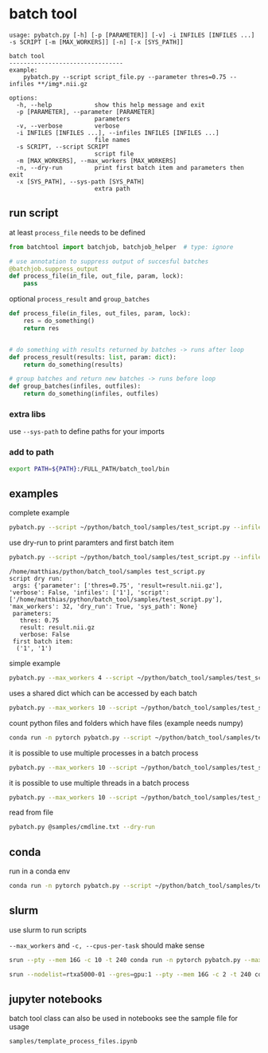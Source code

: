 # batch tool
```
usage: pybatch.py [-h] [-p [PARAMETER]] [-v] -i INFILES [INFILES ...] -s SCRIPT [-m [MAX_WORKERS]] [-n] [-x [SYS_PATH]]

batch tool
--------------------------------
example:
    pybatch.py --script script_file.py --parameter thres=0.75 --infiles **/img*.nii.gz

options:
  -h, --help            show this help message and exit
  -p [PARAMETER], --parameter [PARAMETER]
                        parameters
  -v, --verbose         verbose
  -i INFILES [INFILES ...], --infiles INFILES [INFILES ...]
                        file names
  -s SCRIPT, --script SCRIPT
                        script file
  -m [MAX_WORKERS], --max_workers [MAX_WORKERS]
  -n, --dry-run         print first batch item and parameters then exit
  -x [SYS_PATH], --sys-path [SYS_PATH]
                        extra path

```

## run script

at least ```process_file``` needs to be defined
```python
from batchtool import batchjob, batchjob_helper  # type: ignore

# use annotation to suppress output of succesful batches
@batchjob.suppress_output
def process_file(in_file, out_file, param, lock):
    pass
```

optional ```process_result``` and ```group_batches```

```python
def process_file(in_files, out_files, param, lock):
    res = do_something()
    return res


# do something with results returned by batches -> runs after loop
def process_result(results: list, param: dict):
    return do_something(results)

# group batches and return new batches -> runs before loop
def group_batches(infiles, outfiles):
    return do_something(infiles, outfiles)

```
### extra libs
use ```--sys-path``` to define paths for your imports

### add to path
```bash
export PATH=${PATH}:/FULL_PATH/batch_tool/bin
```

## examples
complete example
```bash
pybatch.py --script ~/python/batch_tool/samples/test_script.py --infiles 1 2 3 4 5 6 7 8 9 10  --verbose
```
use dry-run to print paramters and first batch item
```bash
pybatch.py --script ~/python/batch_tool/samples/test_script.py --infiles 1 --parameter thres=0.75 -p result=result.nii.gz --dry-run
```
```
/home/matthias/python/batch_tool/samples test_script.py
script dry run:
 args: {'parameter': ['thres=0.75', 'result=result.nii.gz'], 'verbose': False, 'infiles': ['1'], 'script': ['/home/matthias/python/batch_tool/samples/test_script.py'], 'max_workers': 32, 'dry_run': True, 'sys_path': None}
 parameters:
   thres: 0.75
   result: result.nii.gz
   verbose: False
 first batch item:
  ('1', '1')
```
simple example
```bash
pybatch.py --max_workers 4 --script ~/python/batch_tool/samples/test_script2.py --infiles 1 2 3 4 5 6 7 8 9 10  --verbose
```
uses a shared dict which can be accessed by each batch
```bash
pybatch.py --max_workers 10 --script ~/python/batch_tool/samples/test_script3.py --infiles 1 2 3 4 5 6 7 8 9 10  --verbose
```
count python files and folders which have files (example needs numpy)
```bash
conda run -n pytorch pybatch.py --script ~/python/batch_tool/samples/test_script4.py --infiles ~/python/batch_tool/**/*.py  --verbose
```
it is possible to use multiple processes in a batch process
```bash
pybatch.py --max_workers 10 --script ~/python/batch_tool/samples/test_script5.py --infiles 1 2 3 4 5 6 7 8 9 10  --verbose
```
it is possible to use multiple threads in a batch process
```bash
pybatch.py --max_workers 10 --script ~/python/batch_tool/samples/test_script6.py --infiles 1 2 3 4 5 6 7 8 9 10  --verbose
```
read from file
```bash
pybatch.py @samples/cmdline.txt --dry-run
```
## conda

run in a conda env
```bash
conda run -n pytorch pybatch.py --script ~/python/batch_tool/samples/test_script.py --infiles 1 2 3 4 5 6 7 8 9 10  --verbose
```

## slurm
use slurm to run scripts

```--max_workers``` and  ```-c, --cpus-per-task``` should make sense
```bash
srun --pty --mem 16G -c 10 -t 240 conda run -n pytorch pybatch.py --max_workers 10 --script ~/python/batch_tool/samples/test_script2.py --infiles 1 2 3 4 5 6 7 8 9 10  --verbose
```
```bash
srun --nodelist=rtxa5000-01 --gres=gpu:1 --pty --mem 16G -c 2 -t 240 conda run -n pytorch  pybatch.py --script ~/python/batch_tool/samples/test_script2.py --infiles 1 2 3 4 5 6 7 8 9 10  --verbose
```

## jupyter notebooks
batch tool class can also be used in notebooks
see the sample file for usage
```
samples/template_process_files.ipynb
```